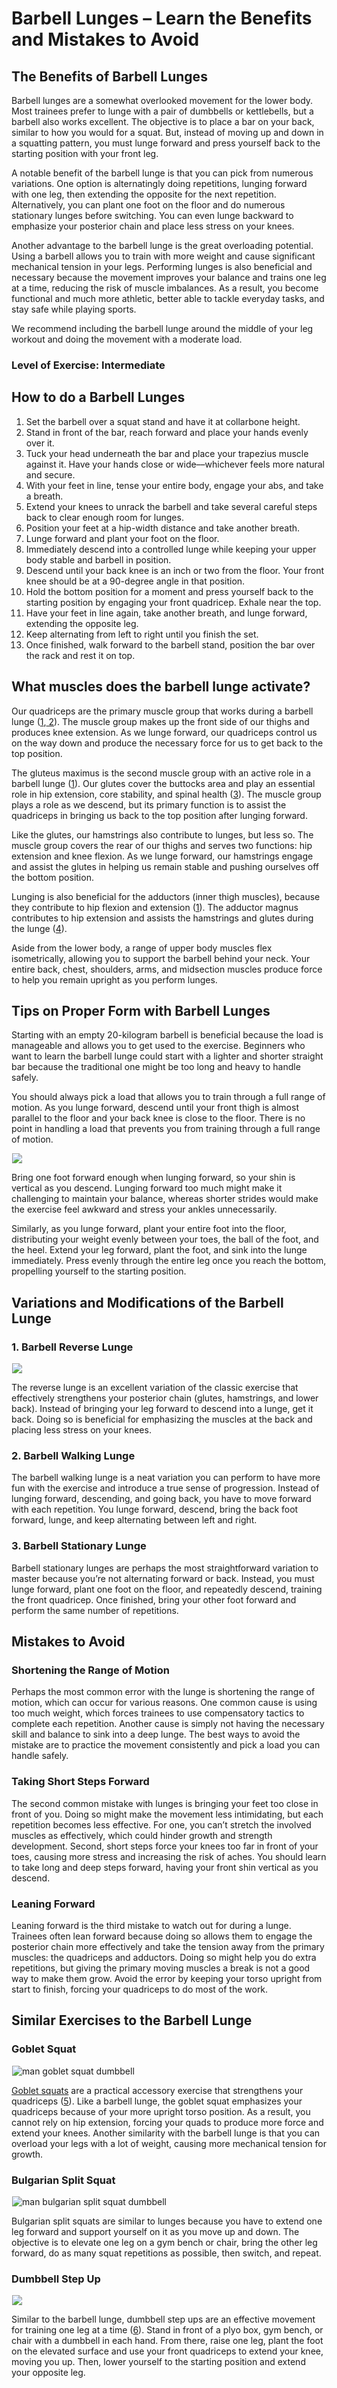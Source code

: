 # Barbell Lunges – Learn the Benefits and Mistakes to Avoid

## The Benefits of Barbell Lunges

Barbell lunges are a somewhat overlooked movement for the lower body. Most trainees prefer to lunge with a pair of dumbbells or kettlebells, but a barbell also works excellent. The objective is to place a bar on your back, similar to how you would for a squat. But, instead of moving up and down in a squatting pattern, you must lunge forward and press yourself back to the starting position with your front leg. 

A notable benefit of the barbell lunge is that you can pick from numerous variations. One option is alternatingly doing repetitions, lunging forward with one leg, then extending the opposite for the next repetition. Alternatively, you can plant one foot on the floor and do numerous stationary lunges before switching. You can even lunge backward to emphasize your posterior chain and place less stress on your knees.

Another advantage to the barbell lunge is the great overloading potential. Using a barbell allows you to train with more weight and cause significant mechanical tension in your legs. Performing lunges is also beneficial and necessary because the movement improves your balance and trains one leg at a time, reducing the risk of muscle imbalances. As a result, you become functional and much more athletic, better able to tackle everyday tasks, and stay safe while playing sports.

We recommend including the barbell lunge around the middle of your leg workout and doing the movement with a moderate load.

### Level of Exercise: Intermediate

## How to do a Barbell Lunges

  1. Set the barbell over a squat stand and have it at collarbone height.
  2. Stand in front of the bar, reach forward and place your hands evenly over it.
  3. Tuck your head underneath the bar and place your trapezius muscle against it. Have your hands close or wide––whichever feels more natural and secure.
  4. With your feet in line, tense your entire body, engage your abs, and take a breath.
  5. Extend your knees to unrack the barbell and take several careful steps back to clear enough room for lunges.
  6. Position your feet at a hip-width distance and take another breath.
  7. Lunge forward and plant your foot on the floor. 
  8. Immediately descend into a controlled lunge while keeping your upper body stable and barbell in position.
  9. Descend until your back knee is an inch or two from the floor. Your front knee should be at a 90-degree angle in that position.
  10. Hold the bottom position for a moment and press yourself back to the starting position by engaging your front quadricep. Exhale near the top.
  11. Have your feet in line again, take another breath, and lunge forward, extending the opposite leg. 
  12. Keep alternating from left to right until you finish the set.
  13. Once finished, walk forward to the barbell stand, position the bar over the rack and rest it on top.

## What muscles does the barbell lunge activate?

Our quadriceps are the primary muscle group that works during a barbell lunge ([1](https://www.ncbi.nlm.nih.gov/pmc/articles/PMC6063068/),[ 2](https://www.ncbi.nlm.nih.gov/books/NBK513334/)). The muscle group makes up the front side of our thighs and produces knee extension. As we lunge forward, our quadriceps control us on the way down and produce the necessary force for us to get back to the top position.

The gluteus maximus is the second muscle group with an active role in a barbell lunge ([1](https://www.ncbi.nlm.nih.gov/pmc/articles/PMC6063068/)). Our glutes cover the buttocks area and play an essential role in hip extension, core stability, and spinal health ([3](https://www.ncbi.nlm.nih.gov/books/NBK538193/)). The muscle group plays a role as we descend, but its primary function is to assist the quadriceps in bringing us back to the top position after lunging forward. 

Like the glutes, our hamstrings also contribute to lunges, but less so. The muscle group covers the rear of our thighs and serves two functions: hip extension and knee flexion. As we lunge forward, our hamstrings engage and assist the glutes in helping us remain stable and pushing ourselves off the bottom position.

Lunging is also beneficial for the adductors (inner thigh muscles), because they contribute to hip flexion and extension ([1](https://www.ncbi.nlm.nih.gov/pmc/articles/PMC6063068/)). The adductor magnus contributes to hip extension and assists the hamstrings and glutes during the lunge ([4](https://www.ncbi.nlm.nih.gov/books/NBK534842/)).

Aside from the lower body, a range of upper body muscles flex isometrically, allowing you to support the barbell behind your neck. Your entire back, chest, shoulders, arms, and midsection muscles produce force to help you remain upright as you perform lunges.

## Tips on Proper Form with Barbell Lunges

Starting with an empty 20-kilogram barbell is beneficial because the load is manageable and allows you to get used to the exercise. Beginners who want to learn the barbell lunge could start with a lighter and shorter straight bar because the traditional one might be too long and heavy to handle safely.

You should always pick a load that allows you to train through a full range of motion. As you lunge forward, descend until your front thigh is almost parallel to the floor and your back knee is close to the floor. There is no point in handling a load that prevents you from training through a full range of motion.

![](data:image/gif;base64,R0lGODlhAQABAAAAACH5BAEKAAEALAAAAAABAAEAAAICTAEAOw==)![](https://www.hevyapp.com/wp-content/uploads/DSC03757-1024x665.jpg)

Bring one foot forward enough when lunging forward, so your shin is vertical as you descend. Lunging forward too much might make it challenging to maintain your balance, whereas shorter strides would make the exercise feel awkward and stress your ankles unnecessarily.

Similarly, as you lunge forward, plant your entire foot into the floor, distributing your weight evenly between your toes, the ball of the foot, and the heel. Extend your leg forward, plant the foot, and sink into the lunge immediately. Press evenly through the entire leg once you reach the bottom, propelling yourself to the starting position.

## Variations and Modifications of the Barbell Lunge

### 1\. Barbell Reverse Lunge

![](data:image/gif;base64,R0lGODlhAQABAAAAACH5BAEKAAEALAAAAAABAAEAAAICTAEAOw==)![]( https://pump-app.s3.eu-west-2.amazonaws.com/exercise-assets/00781101-Barbell-Rear-Lunge_Thighs_small.jpg)

The reverse lunge is an excellent variation of the classic exercise that effectively strengthens your posterior chain (glutes, hamstrings, and lower back). Instead of bringing your leg forward to descend into a lunge, get it back. Doing so is beneficial for emphasizing the muscles at the back and placing less stress on your knees.

### 2\. Barbell Walking Lunge

The barbell walking lunge is a neat variation you can perform to have more fun with the exercise and introduce a true sense of progression. Instead of lunging forward, descending, and going back, you have to move forward with each repetition. You lunge forward, descend, bring the back foot forward, lunge, and keep alternating between left and right.

### 3\. Barbell Stationary Lunge

Barbell stationary lunges are perhaps the most straightforward variation to master because you’re not alternating forward or back. Instead, you must lunge forward, plant one foot on the floor, and repeatedly descend, training the front quadricep. Once finished, bring your other foot forward and perform the same number of repetitions. 

## Mistakes to Avoid

### Shortening the Range of Motion

Perhaps the most common error with the lunge is shortening the range of motion, which can occur for various reasons. One common cause is using too much weight, which forces trainees to use compensatory tactics to complete each repetition. Another cause is simply not having the necessary skill and balance to sink into a deep lunge. The best ways to avoid the mistake are to practice the movement consistently and pick a load you can handle safely.

### Taking Short Steps Forward

The second common mistake with lunges is bringing your feet too close in front of you. Doing so might make the movement less intimidating, but each repetition becomes less effective. For one, you can’t stretch the involved muscles as effectively, which could hinder growth and strength development. Second, short steps force your knees too far in front of your toes, causing more stress and increasing the risk of aches. You should learn to take long and deep steps forward, having your front shin vertical as you descend.

### Leaning Forward

Leaning forward is the third mistake to watch out for during a lunge. Trainees often lean forward because doing so allows them to engage the posterior chain more effectively and take the tension away from the primary muscles: the quadriceps and adductors. Doing so might help you do extra repetitions, but giving the primary moving muscles a break is not a good way to make them grow. Avoid the error by keeping your torso upright from start to finish, forcing your quadriceps to do most of the work.

## Similar Exercises to the Barbell Lunge

### Goblet Squat

![man goblet squat dumbbell](data:image/gif;base64,R0lGODlhAQABAAAAACH5BAEKAAEALAAAAAABAAEAAAICTAEAOw==)![man goblet squat dumbbell](https://www.hevyapp.com/wp-content/uploads/goblet-1024x595.jpg)

[Goblet squats](https://www.hevyapp.com/exercises/how-to-goblet-squat/) are a practical accessory exercise that strengthens your quadriceps ([5](https://pubmed.ncbi.nlm.nih.gov/34341315/)). Like a barbell lunge, the goblet squat emphasizes your quadriceps because of your more upright torso position. As a result, you cannot rely on hip extension, forcing your quads to produce more force and extend your knees. Another similarity with the barbell lunge is that you can overload your legs with a lot of weight, causing more mechanical tension for growth.

### Bulgarian Split Squat

![man bulgarian split squat dumbbell](data:image/gif;base64,R0lGODlhAQABAAAAACH5BAEKAAEALAAAAAABAAEAAAICTAEAOw==)![man bulgarian split squat dumbbell](https://www.hevyapp.com/wp-content/uploads/DSC03360-1024x653.jpg)

Bulgarian split squats are similar to lunges because you have to extend one leg forward and support yourself on it as you move up and down. The objective is to elevate one leg on a gym bench or chair, bring the other leg forward, do as many squat repetitions as possible, then switch, and repeat.

### Dumbbell Step Up

![](data:image/gif;base64,R0lGODlhAQABAAAAACH5BAEKAAEALAAAAAABAAEAAAICTAEAOw==)![]( https://pump-app.s3.eu-west-2.amazonaws.com/exercise-assets/08011101-Step-up_Hips_small.jpg)

Similar to the barbell lunge, dumbbell step ups are an effective movement for training one leg at a time ([6](https://pubmed.ncbi.nlm.nih.gov/22237139/)). Stand in front of a plyo box, gym bench, or chair with a dumbbell in each hand. From there, raise one leg, plant the foot on the elevated surface and use your front quadriceps to extend your knee, moving you up. Then, lower yourself to the starting position and extend your opposite leg.